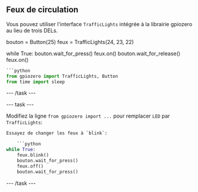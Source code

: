 ## Feux de circulation

Vous pouvez utiliser l'interface `TrafficLights` intégrée à la librairie gpiozero au lieu de trois DELs.

bouton = Button(25) feux = TrafficLights(24, 23, 22)

while True: bouton.wait_for_press() feux.on() bouton.wait_for_release() feux.on()

```python
```python
from gpiozero import TrafficLights, Button
from time import sleep
```

\--- /task \---

\--- task \---

Modifiez la ligne `from gpiozero import ...` pour remplacer `LED` par `TrafficLights`:

```python
Essayez de changer les feux à `blink`:

    ```python
while True:
    feux.blink()
    bouton.wait_for_press()
    feux.off()
    bouton.wait_for_press()
```

\--- /task \---